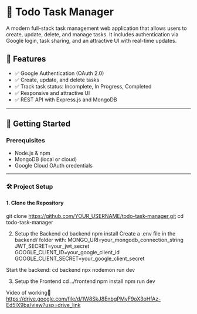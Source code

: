 # 📝 Todo Task Manager

A modern full-stack task management web application that allows users to create, update, delete, and manage tasks. It includes authentication via Google login, task sharing, and an attractive UI with real-time updates.

## 🌟 Features

- ✅ Google Authentication (OAuth 2.0)
- ✅ Create, update, and delete tasks
- ✅ Track task status: Incomplete, In Progress, Completed
- ✅ Responsive and attractive UI
- ✅ REST API with Express.js and MongoDB

---

## 🚀 Getting Started

###  Prerequisites

- Node.js & npm
- MongoDB (local or cloud)
- Google Cloud OAuth credentials

---

### 🛠️ Project Setup

#### 1. Clone the Repository
git clone https://github.com/YOUR_USERNAME/todo-task-manager.git
cd todo-task-manager

2. Setup the Backend
cd backend
npm install
Create a .env file in the backend/ folder with:
MONGO_URI=your_mongodb_connection_string
JWT_SECRET=your_jwt_secret
GOOGLE_CLIENT_ID=your_google_client_id
GOOGLE_CLIENT_SECRET=your_google_client_secret


Start the backend:
cd backend
npx nodemon run dev


3. Setup the Frontend
cd ../frontend
npm install
npm run dev


Video of working🤗
https://drive.google.com/file/d/1W8SkJ8EnbgPMyF9oX3oHfAz-Ed5IX9ba/view?usp=drive_link
